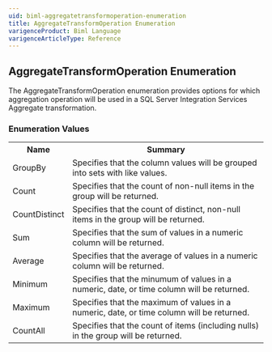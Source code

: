 ```yaml
---
uid: biml-aggregatetransformoperation-enumeration
title: AggregateTransformOperation Enumeration
varigenceProduct: Biml Language
varigenceArticleType: Reference
---
```


## AggregateTransformOperation Enumeration<div class="LanguageSummary"><div class ="SummaryItem">The AggregateTransformOperation enumeration provides options for which aggregation operation will be used in a SQL Server Integration Services Aggregate transformation.</div></div><div class="EnumValueGroup">### Enumeration Values<table id="EnumValue" class="MemberList"><tbody><tr><th class="MemberNameColumnHeader">Name</th><th class="MemberSummaryColumnHeader">Summary</th></tr><tr class="cd0"><td class="MemberName">GroupBy</td><td class="MemberSummary"><div class ="SummaryItem">Specifies that the column values will be grouped into sets with like values.</div></td></tr><tr class="cd1"><td class="MemberName">Count</td><td class="MemberSummary"><div class ="SummaryItem">Specifies that the count of non-null items in the group will be returned.</div></td></tr><tr class="cd0"><td class="MemberName">CountDistinct</td><td class="MemberSummary"><div class ="SummaryItem">Specifies that the count of distinct, non-null items in the group will be returned.</div></td></tr><tr class="cd1"><td class="MemberName">Sum</td><td class="MemberSummary"><div class ="SummaryItem">Specifies that the sum of values in a numeric column will be returned.</div></td></tr><tr class="cd0"><td class="MemberName">Average</td><td class="MemberSummary"><div class ="SummaryItem">Specifies that the average of values in a numeric column will be returned.</div></td></tr><tr class="cd1"><td class="MemberName">Minimum</td><td class="MemberSummary"><div class ="SummaryItem">Specifies that the minumum of values in a numeric, date, or time column will be returned.</div></td></tr><tr class="cd0"><td class="MemberName">Maximum</td><td class="MemberSummary"><div class ="SummaryItem">Specifies that the maximum of values in a numeric, date, or time column will be returned.</div></td></tr><tr class="cd1"><td class="MemberName">CountAll</td><td class="MemberSummary"><div class ="SummaryItem">Specifies that the count of items (including nulls) in the group will be returned.</div></td></tr></tbody></table></div>